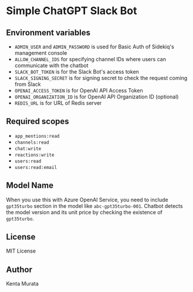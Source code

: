 # Simple ChatGPT Slack Bot

## Environment variables

* `ADMIN_USER` and `ADMIN_PASSWORD` is used for Basic Auth of Sidekiq's management console
* `ALLOW_CHANNEL_IDS` for specifying channel IDs where users can communicate with the chatbot
* `SLACK_BOT_TOKEN` is for the Slack Bot's access token
* `SLACK_SIGNING_SECRET` is for signing secret to check the request coming from Slack
* `OPENAI_ACCESS_TOKEN` is for OpenAI API Access Token
* `OPENAI_ORGANIZATION_ID` is for OpenAI API Organization ID (optional)
* `REDIS_URL` is for URL of Redis server

## Required scopes

* `app_mentions:read`
* `channels:read`
* `chat:write`
* `reactions:write`
* `users:read`
* `users:read:email`

## Model Name

When you use this with Azure OpenAI Service, you need to include `gpt35turbo`
section in the model like `abc-gpt35turbo-001`. Chatbot detects the model
version and its unit price by checking the existence of `gpt35turbo`.

## License

MIT License

## Author

Kenta Murata
